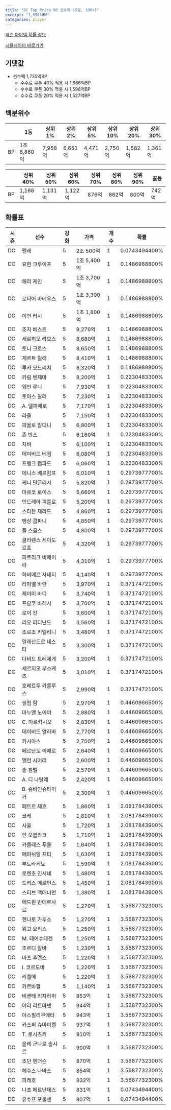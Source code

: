 ```yaml
---
title: "DC Top Price 80 선수팩 (5강, 108+)"
excerpt: "1,596억BP"
categories: player
---
```

[넥슨 아이템 확률 정보](http://iteminfo.nexon.com/probability/fco?sn=8183)

[시뮬레이터 바로가기](/simulator/8183)
## 기댓값
- 선수팩 1,735억BP
  - 수수료 쿠폰 40% 적용 시 1,666억BP
  - 수수료 쿠폰 30% 적용 시 1,596억BP
  - 수수료 쿠폰 20% 적용 시 1,527억BP


## 백분위수

||1등|상위1%|상위2%|상위5%|상위10%|상위20%|상위30%|
|---|---|---|---|---|---|---|---|
|BP|1조 8,860억|7,958억|6,651억|4,471억|2,750억|1,582억|1,361억|

||상위40%|상위50%|상위60%|상위70%|상위80%|상위90%|꼴등|
|---|---|---|---|---|---|---|---|
|BP|1,168억|1,131억|1,122억|876억|862억|800억|742억|


## 확률표

|시즌|선수|강화|가격|개수|확률|
|---|---|---|---|---|---|
|DC|펠레|5|2조 500억|1|0.0743494400%|
|DC|요한 크루이프|5|1조 5,400억|1|0.1486988800%|
|DC|해리 케인|5|1조 3,700억|1|0.1486988800%|
|DC|로타어 마테우스|5|1조 3,300억|1|0.1486988800%|
|DC|이언 러시|5|1조 1,800억|1|0.1486988800%|
|DC|조지 베스트|5|9,270억|1|0.1486988800%|
|DC|세르히오 라모스|5|8,680억|1|0.1486988800%|
|DC|토니 크로스|5|8,650억|1|0.1486988800%|
|DC|게르트 뮐러|5|8,410억|1|0.1486988800%|
|DC|루카 모드리치|5|8,320억|1|0.1486988800%|
|DC|카림 벤제마|5|8,200억|1|0.2230483300%|
|DC|웨인 루니|5|7,930억|1|0.2230483300%|
|DC|토마스 뮐러|5|7,230억|1|0.2230483300%|
|DC|A. 델피에로|5|7,170억|1|0.2230483300%|
|DC|라울|5|7,150억|1|0.2230483300%|
|DC|파올로 말디니|5|6,800억|1|0.2230483300%|
|DC|존 반스|5|6,160억|1|0.2230483300%|
|DC|차비|5|6,100억|1|0.2230483300%|
|DC|데이비드 베컴|5|6,080억|1|0.2230483300%|
|DC|프랭크 램파드|5|6,060억|1|0.2230483300%|
|DC|데니스 베르캄프|5|6,010억|1|0.2973977700%|
|DC|케니 달글리시|5|5,820억|1|0.2973977700%|
|DC|마르코 로이스|5|5,660억|1|0.2973977700%|
|DC|안드레아 피를로|5|5,200억|1|0.2973977700%|
|DC|스티븐 제라드|5|4,860억|1|0.2973977700%|
|DC|뱅상 콤파니|5|4,850억|1|0.2973977700%|
|DC|폴 스콜스|5|4,800억|1|0.2973977700%|
|DC|클라렌스 세이도르프|5|4,320억|1|0.2973977700%|
|DC|파트리크 비에이라|5|4,310억|1|0.2973977700%|
|DC|하비에르 사네티|5|4,140억|1|0.2973977700%|
|DC|라파엘 바란|5|3,970억|1|0.3717472100%|
|DC|제이미 바디|5|3,740억|1|0.3717472100%|
|DC|프랑코 바레시|5|3,700억|1|0.3717472100%|
|DC|로이 킨|5|3,600억|1|0.3717472100%|
|DC|리오 퍼디난드|5|3,560억|1|0.3717472100%|
|DC|조르조 키엘리니|5|3,480억|1|0.3717472100%|
|DC|알레산드로 네스타|5|3,300억|1|0.3717472100%|
|DC|다비드 트레제게|5|3,200억|1|0.3717472100%|
|DC|세르지오 부스케츠|5|3,010억|1|0.3717472100%|
|DC|호베르투 카를루스|5|2,990억|1|0.3717472100%|
|DC|필립 람|5|2,970억|1|0.4460966500%|
|DC|마누엘 노이어|5|2,880억|1|0.4460966500%|
|DC|C. 마르키시오|5|2,830억|1|0.4460966500%|
|DC|데이비드 알라바|5|2,770억|1|0.4460966500%|
|DC|카시야스|5|2,700억|1|0.4460966500%|
|DC|페르난도 이에로|5|2,640억|1|0.4460966500%|
|DC|앨런 시어러|5|2,600억|1|0.4460966500%|
|DC|솔 캠벨|5|2,570억|1|0.4460966500%|
|DC|A. 디 나탈레|5|2,420억|1|0.4460966500%|
|DC|B. 슈바인슈타이거|5|2,300억|1|0.4460966500%|
|DC|페트르 체흐|5|1,860억|1|2.0817843900%|
|DC|코케|5|1,810억|1|2.0817843900%|
|DC|사울|5|1,720억|1|2.0817843900%|
|DC|얀 오블라크|5|1,710억|1|2.0817843900%|
|DC|카를레스 푸욜|5|1,640억|1|2.0817843900%|
|DC|에마뉘엘 프티|5|1,630억|1|2.0817843900%|
|DC|부트라게뇨|5|1,590억|1|2.0817843900%|
|DC|로렌초 인시녜|5|1,480억|1|2.0817843900%|
|DC|드리스 메르턴스|5|1,450억|1|2.0817843900%|
|DC|스티브 맥매너먼|5|1,380억|1|2.0817843900%|
|DC|에드윈 반데르사르|5|1,270억|1|3.5687732300%|
|DC|젠나로 가투소|5|1,270억|1|3.5687732300%|
|DC|위고 요리스|5|1,250억|1|3.5687732300%|
|DC|M. 테어슈테겐|5|1,250억|1|3.5687732300%|
|DC|조르디 알바|5|1,230억|1|3.5687732300%|
|DC|마츠 후멜스|5|1,220억|1|3.5687732300%|
|DC|I. 코르도바|5|1,220억|1|3.5687732300%|
|DC|리켈메|5|1,220억|1|3.5687732300%|
|DC|카르바할|5|1,140억|1|3.5687732300%|
|DC|비셴테 리자라쥐|5|953억|1|3.5687732300%|
|DC|야리 리트마넨|5|944억|1|3.5687732300%|
|DC|아스필리쿠에타|5|943억|1|3.5687732300%|
|DC|카스퍼 슈마이켈|5|937억|1|3.5687732300%|
|DC|T. 로시츠키|5|910억|1|3.5687732300%|
|DC|올레 군나르 솔샤르|5|900억|1|3.5687732300%|
|DC|조던 헨더슨|5|870억|1|3.5687732300%|
|DC|헤수스 나바스|5|854억|1|3.5687732300%|
|DC|파레호|5|832억|1|3.5687732300%|
|DC|나초 페르난데스|5|831억|1|0.0743494400%|
|DC|유수프 포울센|5|807억|1|0.0743494400%|

